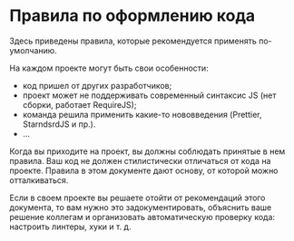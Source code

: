 # Правила по оформлению кода
Здесь приведены правила, которые рекомендуется применять по-умолчанию.

На каждом проекте могут быть свои особенности:

- код пришел от других разработчиков;
- проект может не поддерживать современный синтаксис JS (нет сборки, работает RequireJS);
- команда решила применить какие-то нововведения (Prettier, StarndsrdJS и пр.).
- ...

Когда вы приходите на проект, вы должны соблюдать принятые в нем правила. Ваш код не должен стилистически отличаться от кода на проекте. Правила в этом документе дают основу, от которой можно отталкиваться.

Если в своем проекте вы решаете отойти от рекомендаций этого документа, то вам нужно это задокументировать, объяснить ваше решение коллегам и организовать автоматическую проверку кода: настроить линтеры, хуки и т. д.